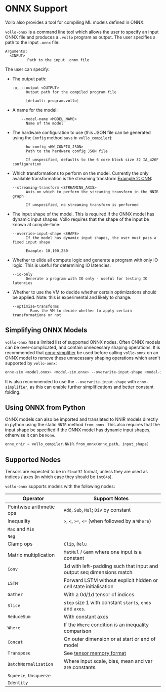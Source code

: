 # ONNX Support

Vollo also provides a tool for compiling ML models defined in ONNX.

`vollo-onnx` is a command line tool which allows the user to specify an input ONNX file and produces a `.vollo` program as output. The user specifies a path to the input `.onnx` file:

```text
Arguments:
  <INPUT>
          Path to the input .onnx file
```

The user can specify:

- The output path:

  ```text
  -o, --output <OUTPUT>
        Output path for the compiled program file

        [default: program.vollo]
  ```

- A name for the model:

  ```text
      --model-name <MODEL_NAME>
        Name of the model
  ```

- The hardware configuration to use (this JSON file can be generated using the `Config` method `save` in `vollo_compiler`):

  ```text
      --hw-config <HW_CONFIG_JSON>
        Path to the hardware config JSON file

        If unspecified, defaults to the 6 core block size 32 IA_420F configuration
  ```

- Which transformations to perform on the model. Currently the only available transformation is the streaming transform [Example 2: CNN](example-2-cnn.md):

  ```text
  --streaming-transform <STREAMING_AXIS>
        Axis on which to perform the streaming transform in the NNIR graph

        If unspecified, no streaming transform is performed
  ```

- The input shape of the model. This is required if the ONNX model has dynamic input shapes. Vollo requires that the shape of the input be known at compile-time:

  ```text
  --override-input-shape <SHAPE>
        If the model has dynamic input shapes, the user must pass a fixed input shape

        Example: 10,100,250
  ```

- Whether to elide all compute logic and generate a program with only IO logic. This is useful for determining IO latencies.
  ```text
  --io-only
        Generate a program with IO only - useful for testing IO latencies
  ```

- Whether to use the VM to decide whether certain optimizations should be applied. Note: this is experimental and likely to change.
  ```text
  --optimize-transforms
          Runs the VM to decide whether to apply certain transformations or not
  ```

## Simplifying ONNX Models

`vollo-onnx` has a limited list of supported ONNX nodes. Often ONNX models can be over-complicated, and contain unnecessary shaping operations. It is recommended that [onnx-simplifier](https://github.com/daquexian/onnx-simplifier) be used before calling `vollo-onnx` on an ONNX model to remove these unnecessary shaping operations which aren't supported by `vollo-onnx`:

```sh
onnx-sim <model.onnx> <model-sim.onnx> --overwrite-input-shape <model-input-shape>
```

It is also recommended to use the `--overwrite-input-shape` with `onnx-simplifier`, as this can enable further simplifications and better constant folding.

## Using ONNX from Python

ONNX models can also be imported and translated to NNIR models directly in python using the static `NNIR` method `from_onnx`. This also requires that the input shape be specified if the ONNX model has dynamic input shapes, otherwise it can be `None`.

```python
onnx_nnir = vollo_compiler.NNIR.from_onnx(onnx_path, input_shape)
```

## Supported Nodes

Tensors are expected to be in `float32` format, unless they are used as indices / axes (in which case they should be `int64`s).

`vollo-onnx` supports models with the following nodes:

| Operator                 | Support Notes                                                        |
| ------------------------ | -------------------------------------------------------------------- |
| Pointwise arithmetic ops | `Add`, `Sub`, `Mul`; `Div` by constant                               |
| Inequality               | `>`, `<`, `>=`, `<=` (when followed by a `Where`)                    |
| `Max` and `Min`          |                                                                      |
| `Neg`                    |                                                                      |
| Clamp ops                | `Clip`, `Relu`                                                       |
| Matrix multiplication    | `MatMul` / `Gemm` where one input is a constant                      |
| `Conv`                   | 1d with left-padding such that input and output seq dimensions match |
| `LSTM`                   | Forward LSTM without explicit hidden or cell state initialisation    |
| `Gather`                 | With a 0d/1d tensor of indices                                       |
| `Slice`                  | `step` size 1 with constant `starts`, `ends` and `axes`.             |
| `ReduceSum`              | With constant axes                                                   |
| `Where`                  | If the `Where` condition is an inequality comparison                 |
| `Concat`                 | On outer dimension or at start or end of model                       |
| `Transpose`              | See [tensor memory format](supported-models.md#tensor-memory-format) |
| `BatchNormalization`     | Where input scale, bias, mean and var are constants                  |
| `Squeeze`, `Unsqueeze`   |                                                                      |
| `Identity`               |                                                                      |

